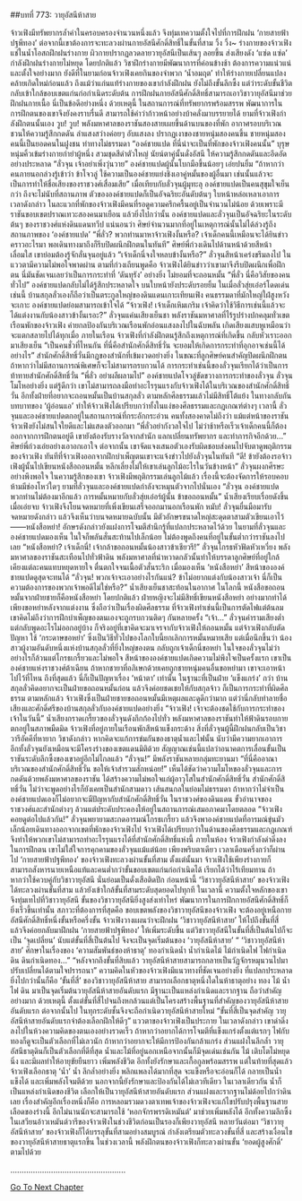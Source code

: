 ##บทที่ 773: วายุอัสนีห้าสาย

จ้าวเฟิงมีทรัพยากรล้ำค่าในครอบครองจำนวนหนึ่งแล้ว จึงทุ่มเทความตั้งใจไปที่การฝึกฝน ‘กายสายฟ้าปฐพีทอง’
ต่อจากนี้เขาต้องการจะทะลวงผ่านกายอัสนีศักดิ์สิทธิ์ในขั้นที่สาม
วิ้ง วิ้ง~
ร่างกายของจ้าวเฟิงแช่ในน้ำโอสถฝึกฝนร่างกาย ผิวกายปรากฏลวดลายวายุอัสนีเป็นเส้นๆ ลอยขึ้น ส่งเสียงดัง ‘แซ่ด แซ่ด’ กำลังฝึกฝนร่างกายไม่หยุด
โดยปกติแล้ว วิชาฝึกร่างกายมีพัฒนาการที่ค่อนข้างช้า ต้องการความแน่วแน่และตั้งใจอย่างมาก
ยังดีที่ในยามก่อนจ้าวเฟิงเคยกินของจำพวก ‘น้ำอมฤต’ ทำให้ร่างกายเปลี่ยนแปลงคล้ายเกิดใหม่ก่อนแล้ว
ถึงแม้ว่าแก่นแท้ร่างกายของเขากำลังฝึกฝน ยังไม่ถึงขั้นลึกซึ้ง แต่ว่าระดับขั้นชีวิตกลับเข้าใกล้ขอบเขตแก่นก่อกำเนิดระดับต้น
การฝึกฝนกายอัสนีศักดิ์สิทธิ์สามารถเอาวิชาวายุอัสนีมาช่วยฝึกฝนกายเนื้อ นี่เป็นข้อดีอย่างหนึ่ง
ด้วยเหตุนี้ ในสถานการณ์ที่ทรัพยากรพร้อมสรรพ พัฒนาการในการฝึกตนของเขาจึงยังคงราบรื่นดี สามารถใช้คำว่าก้าวหน้าอย่างบ้าคลั่งมาบรรยายได้
ยามที่จ้าวเฟิงกำลังฝึกตนนั้นเอง
วูบ! วูบ!
พลังมหาศาลของราชันสองสายเผยขึ้นด้านบนของที่พัก อากาศรอบบริเวณชวนให้ความรู้สึกกดดัน
ลำแสงสว่างค่อยๆ อับแสงลง ปรากฏเงาของชายหนุ่มสองคนขึ้น
ชายหนุ่มสองคนนี้เป็นยอดคนในฝูงชน ท่าทางไม่ธรรมดา
“องค์ชายแปด ที่นี่น่าจะเป็นที่พักของจ้าวเฟิงคนนั้น”
บุรุษหนุ่มคิ้วเข้มร่างกายกำยำผู้หนึ่ง สวมชุดสีดำตัวใหญ่ นัยน์ตาคู่นั้นดั่งอัสนี ให้ความรู้สึกกดดันและอึดอัดอย่างประหลาด
“ลั่วจุน เจ้าอย่าเพิ่งวุ่นวาย”
องค์ชายแปดผู้นั้นโบกมือขึ้นน้อยๆ เอ่ยปนยิ้ม “ถ้าหากว่าคนภายนอกล่วงรู้เข้าว่า ข้าโจวลู่ ใช้ความเป็นองค์ชายแย่งชิงเอาคู่หมั้นของผู้อื่นมา เช่นนั้นแล้วจะเป็นการทำให้ชื่อเสียงของราชวงศ์เสื่อมเสีย”
เมื่อเทียบกับลั่วจุนผู้มุทะลุ องค์ชายแปดเป็นคนสุขุมใจเย็นกว่า
ถึงจะไม่นับที่สถานภาพ ตัวขององค์ชายแปดก็เป็นอัจฉริยะอันดับต้นๆ ใบหน้าหล่อเหลาเอาการ
เวลาดังกล่าว
ในละแวกที่พักของจ้าวเฟิงมีคนที่รอดูความครึกครื้นอยู่เป็นจำนวนไม่น้อย ด้วยเพราะมีราชันขอบเขตปราณเทวะสองคนมาเยือน
แล้วยิ่งไปกว่านั้น องค์ชายแปดและลั่วจุนเป็นอัจฉริยะในระดับต้นๆ ของราชวงศ์แห่งดินแดนทวีป
แน่นอนว่า ศิษย์จำนวนมากที่อยู่ในเหตุการณ์นั้นไม่ได้ล่วงรู้ถึงสถานภาพของ ‘องค์ชายแปด’
“พี่ลั่ว? พวกท่านมาหาจ้าวเฟิงงั้นหรือ? เจ้าเด็กคนนี้เหมือนจะได้ยินข่าวคราวอะไรมา พอเดินทางมาถึงก็รีบปิดผนึกฝึกตนในทันที”
ศิษย์พี่ก่วงเดินไปด้านหน้าด้วยสีหน้าเลื่อมใส เขาย่อมต้องรู้จักลั่นจุนอยู่แล้ว
“เจ้าเด็กนี่จงใจหลบข้างั้นหรือ?”
ลั่วจุนสีหน้าเคร่งขรึมลงไป ในแววตามีความไม่พอใจพาดผ่าน
ตามที่ก่วงเถียนพูดคือ จ้าวเฟิงได้ยินข่าวว่าเขามาจึงรีบปิดผนึกเพื่อฝึกตน
นี่มันชัดเจนเลยว่าเป็นการกระทำที่ ‘ดันทุรัง’ อย่างยิ่ง ไม่ยอมที่จะถอนหมั้น
“พี่ลั่ว นี่คือวิสัยของคนทั่วไป” องค์ชายแปดกลับไม่ได้รู้สึกประหลาดใจ บนใบหน้ายังประดับรอยยิ้ม
ในเมื่อลั่วสุ่ยเอ๋อร์โดดเด่นเช่นนี้ บ้านสกุลลั่วเองก็ถือว่าเป็นตระกูลใหญ่ของดินแดนเกาะเทียนเฟิง
คนธรรมดาที่มักใหญ่ใฝ่สูงหวังจะเกาะ องค์ชายแปดย่อมสามารถเข้าใจได้
“จ้าวเฟิง! เจ้าเด็กเหิมเกริม เจ้าคิดว่าใช้วิธีการเช่นนี้แล้วจะได้แต่งงานกับน้องสาวข้างั้นเรอะ?” ลั่วจุนแค่นเสียงเย็นชา
พลังราชันมหาศาลที่ไร้รูปร่างปกคลุมทั่วเขตเรือนพักของจ้าวเฟิง
ค่ายกลป้องกันบริเวณเรือนพักอ่อนแสงลงไปในฉับพลัน เกิดเสียงแสบหูเหมือนว่าจะแตกสลายไปได้ทุกเมื่อ
ภายในเรือน
จ้าวเฟิงที่กำลังฝึกตนรู้สึกถึงเหตุการณ์ที่เกิดขึ้น กลับหัวเราะออกมาเสียงเย็น “เป็นคนชั่วที่ไหนกัน ที่นี่คือสำนักศักดิ์สิทธิ์วั่น จะยอมให้เกิดการกระทำที่อุกอาจเช่นนี้ได้อย่างไร”
สำนักศักดิ์สิทธิ์วั่นมีกฎของสำนักที่เข้มงวดอย่างยิ่ง
ในขณะที่ลูกศิษย์คนสำคัญปิดผนึกฝึกตน ถ้าหากว่าไม่มีสถานการณ์พิเศษก็จะไม่สามารถรบกวนได้
การกระทำเช่นนี้ของลั่วจุนเรียกได้ว่าเป็นการท้าทายสำนักศักดิ์สิทธิ์วั่น
“พี่ลั่ว อย่าผลีผลามไป” องค์ชายแปดโจวลู่ขัดขวางการกระทำของลั่วจุน
ลั่วจุนโมโหอย่างยิ่ง แต่รู้ดีกว่า เขาไม่สามารถลงมือทำอะไรรุนแรงกับจ้าวเฟิงได้ในบริเวณของสำนักศักดิ์สิทธิ์วั่น
อีกทั้งฝ่ายที่อยากจะถอนหมั้นเป็นบ้านสกุลลั่ว ตามหลักศีลธรรมแล้วไม่มีสิทธิ์โต้แย้ง
ในทางกลับกัน บทบาทของ ‘ผู้อ่อนแอ’ ทำให้จ้าวเฟิงได้เปรียบกว่าทั้งในแง่ของศีลธรรมและกฎเกณฑ์ต่างๆ
เวลานี้ ลั่วจุนและองค์ชายแปดตกอยู่ในสถานการณ์ที่กระอักกระอ่วน
คนทั้งสองคาดไม่ถึงว่า แม้แต่หน้าของราชันจ้าวเฟิงยังไม่สนใจใยดีและไม่แสดงตัวออกมา
“พี่ลั่วอย่ากังวลใจไป ไม่ว่าช้าหรือเร็วเจ้าเด็กคนนี้ก็ต้องออกจากการฝึกตนอยู่ดี เขายังต้องรับรางวัลจากสำนัก แลกเปลี่ยนทรัพยากร และทำภารกิจอีกด้วย…”
ศิษย์พี่ก่วงเอ่ยอย่างเอาอกเอาใจ
ต่อจากนั้น เขาจัดแจงเสนอตัวเองรับผิดชอบส่งคนไปจับตาดูพฤติกรรมของจ้าวเฟิง
ทันทีที่จ้าวเฟิงออกจากฝึกบำเพ็ญตนเขาจะแจ้งข่าวไปยังลั่วจุนในทันที
“ดี! ข้ายังต้องรอจ้าวเฟิงผู้นั้นไปเขียนหนังสือถอนหมั้น หลีกเลี่ยงไม่ให้เขาเล่นลูกไม้อะไรในวันข้างหน้า” ลั่วจุนผงกศีรษะอย่างพึงพอใจ
ในความรู้สึกของเขา จ้าวเฟิงมีพฤติกรรมเล่นลูกไม้แล้ว เรื่องนี้จะต้องจัดการให้รอบคอบ ห้ามมีช่องโหว่ใดๆ
ยามที่ลั่วจุนและองค์ชายแปดกำลังจะหมุนตัวจากไปนั่นเอง
“ลั่วจุน องค์ชายแปด พวกท่านไม่ต้องมาอีกแล้ว การหมั้นหมายกับลั่วสุ่ยเอ๋อร์ผู้นั้น ข้าขอถอนหมั้น”
น้ำเสียงเรียบเรื่อยดังขึ้น
เมื่อเอ่ยจบ จ้าวเฟิงจึงโยนจดหมายที่เพิ่งเขียนเสร็จออกมานอกเรือนพัก
หมับ!
ลั่วจุนยื่นมือมารับจดหมายดังกล่าว
แล้วจึงเห็นว่าบนจดหมายฉบับนั้น มีตัวอักษรขนาดใหญ่สะดุดตาสามตัวเขียนเอาไว้ ——หนังสือหย่า!
อักษรดังกล่าวยังแฝงการโจมตีสำนึกรู้ที่แปลกประหลาดไว้ด้วย
ในยามที่ลั่วจุนและองค์ชายแปดมองเห็น ในใจก็พลันสั่นสะท้านไปเล็กน้อย ไม่ต้องพูดถึงคนที่อยู่ในขั้นต่ำกว่าราชันลงไปเลย
“หนังสือหย่า? เจ้าเด็กนี่! เจ้ากล้าขอถอนหมั้นน้องสาวข้าเชียวรึ!”
ลั่วจุนโกรธหัวฟัดหัวเหวี่ยง พลังมหาศาลของราชันสะเทือนไปทั่วฟ้าดิน
พลังมหาศาลที่น่าหวาดกลัวนั้นทำให้บรรดาลูกศิษย์ที่อยู่ใกล้เคียงแต่ละคนแทบหยุดหายใจ ตื่นตกใจจนเนื้อตัวสั่นระริก
เมื่อมองเห็น ‘หนังสือหย่า’ สีหน้าขององค์ชายแปดดูสุดจะทนได้
“ลั่วจุน! พวกเจ้าจะเอาอย่างไรกันแน่? ข้าไม่อยากแต่งกับน้องสาวเจ้า นี่ก็เป็นความต้องการของพวกเจ้าพอดีไม่ใช่หรือ?” น้ำเสียงเย็นชาสะท้อนในอากาศ
ในโลกนี้ หนังสือขอถอนหมั้นจากฝ่ายชายก็คือหนังสือหย่า
โดยปกติแล้ว ฝ่ายหญิงจะไม่มีสิทธิ์เขียนหนังสือหย่า อย่างมากทำได้เพียงขอหย่าหลังจากแต่งงาน ซึ่งถือว่าเป็นเรื่องผิดศีลธรรม
ที่จ้าวเฟิงทำเช่นนี้เป็นการตัดไฟแต่ต้นลม เขาคิดไม่ถึงว่าการฝึกบำเพ็ญของตนเองจะถูกรบกวนติดๆ กันหลายครั้ง
“เจ้า…”
ลั่วจุนคำรามเสียงต่ำ แต่กลับพูดอะไรไม่ออกอยู่บ้าง
ก็จริงอยู่ที่เขาคิดจะมาเจรจากับจ้าวเฟิงให้ถอนหมั้น แต่จ้าวเฟิงกลับตัดปัญหา ใช้ ‘กระดาษขอหย่า’ ซึ่งเป็นวิธีทั่วไปของโลกใบนี้ยกเลิกการหมั้นหมายเสีย
แต่เมื่อนึกขึ้นว่า น้องสาวผู้งามอันดับหนึ่งแห่งบ้านสกุลลั่วที่ยิ่งใหญ่ของตน กลับถูกเจ้าเด็กนี่ขอหย่า ในใจของลั่วจุนไม่ว่าอย่างไรก็ล้วนแต่โกรธเกรี้ยวและไม่พอใจ
สีหน้าขององค์ชายแปดเกิดความไม่พึงใจเป็นครั้งแรก
เขาเป็นองค์ชายแห่งราชวงศ์ต้าเฉียน ถ้าหากชายาที่อภิเษกด้วยเคยถูกชายหนุ่มคนอื่นขอหย่ามา เขาจะเอาหน้าไปไว้ที่ไหน
ถึงที่สุดแล้ว นี่ก็เป็นปัญหาเรื่อง ‘หน้าตา’ เท่านั้น
ในฐานะที่เป็นฝ่าย ‘แข็งแกร่ง’ กว่า บ้านสกุลลั่วคิดอยากจะเป็นฝ่ายขอถอนหมั้นก่อน แล้วจึงค่อยชดเชยให้กับสกุลจ้าว ก็เป็นการกระทำที่ผิดศีลธรรม
ตามหลักแล้ว จ้าวเฟิงซึ่งเป็นฝ่ายชายขอถอนหมั้นมีเหตุผลและดูดีกว่ามาก แต่ว่านี่กลับทำลายชื่อเสียงและศักดิ์ศรีของบ้านสกุลลั่วกับองค์ชายแปดอย่างยิ่ง
“จ้าวเฟิง! เจ้าจะต้องชดใช้กับการกระทำของเจ้าในวันนี้”
น้ำเสียงกราดเกรี้ยวของลั่วจุนดังกึกก้องไปทั่ว พลังมหาศาลของราชันทำให้ฟ้าดินรอบกายตกอยู่ในสภาพมืดมิด
จ้าวเฟิงที่อยู่ภายในเรือนพักสีหน้าแข็งกระด้าง
สิ่งที่ลั่วจุนผู้นี้ฝึกฝนกลับเป็นวิชาวารีอัคคีที่หายาก วิชาดังกล่าว หากคิดจะแก้การข่มกันของธาตุน้ำและไฟนั้น นับว่ามีความยากเอาการ
อีกทั้งลั่วจุนยังเหมือนจะมีโครงร่างของเขตแดนมิติด้วย
สัญญาณเช่นนี้แปลว่าอนาคตการเลื่อนขั้นเป็นราชันระดับลึกซึ้งของเขาอยู่อีกไม่ไกลแล้ว
“ลั่วจุน!”
มีพลังราชันหลายกลุ่มทะยานมา “ที่นี่คืออาณาบริเวณของสำนักศักดิ์สิทธิ์วั่น ขอให้เจ้าสำรวมสักหน่อย!”
เห็นได้ชัดว่าความโมโหของลั่วจุนและการกดดันด้วยพลังมหาศาลของราชัน ได้สร้างความไม่พอใจแก่ผู้อาวุโสในสำนักศักดิ์สิทธิ์วั่น
สำนักศักดิ์สิทธิ์วั่น ไม่ว่าจะพูดอย่างไรก็ยังเคยเป็นสำนักสามดาว เส้นสนกลในย่อมไม่ธรรมดา
ถ้าหากว่าไม่จำเป็น องค์ชายแปดเองก็ไม่อยากจะมีปัญหากับสำนักศักดิ์สิทธิ์วั่น
ในราชวงศ์ของดินแดน ขั้วอำนาจของราชวงศ์และสำนักต่างๆ ล้วนแต่ประคับประคองให้อยู่ในสถานการณ์เสมอภาคมาโดยตลอด
“จ้าวเฟิง คอยดูต่อไปแล้วกัน!”
ลั่วจุนพยายามสะกดอารมณ์โกรธเกรี้ยว แล้วจึงพาองค์ชายแปดที่อารมณ์ขุ่นมัวเล็กน้อยเดินทางออกจากเขตที่พักของจ้าวเฟิงไป
จ้าวเฟิงได้เปรียบกว่าในด้านของศีลธรรมและกฎเกณฑ์ จึงทำให้พวกเขาไม่สามารถทำอะไรรุนแรงได้ที่สำนักศักดิ์สิทธิ์แห่งนี้
ภายในห้อง
จ้าวเฟิงกำลังดำดิ่งลงในการฝึกตน เขาไม่ใส่ใจการคุกคามของลั่วจุนแม้แต่น้อย
เพียงพริบตาเดียว เวลาเดือนครึ่งกว่าก็ผ่านไป
‘กายสายฟ้าปฐพีทอง’ ของจ้าวเฟิงทะลวงผ่านขั้นที่สาม
ตั้งแต่นั้นมา จ้าวเฟิงใช้เพียงร่างกายก็สามารถสังหารนายเหนือแท้และคนต่ำกว่าขั้นขอบเขตแก่นก่อกำเนิดได้ เรียกได้ว่าไร้เทียมทาน
ถ้าหากว่าใช้ควบคู่กับวิชาวายุอัสนี นั่นย่อมเป็นดั่งเสือติดปีก
ก่อนหน้านี้
‘วิชาวายุอัสนีห้าสาย’ ของจ้าวเฟิงได้ทะลวงผ่านขั้นที่สาม แล้วยังเข้าใกล้ขั้นที่สามระดับสุดยอดไปทุกที
ในเวลานี้ ความตั้งใจหลักของเขาจึงทุ่มเทไปที่วิชาวายุอัสนี
ขั้นของวิชาวายุอัสนียิ่งสูงส่งเท่าไหร่ พัฒนาการในการฝึกกายอัสนีศักดิ์สิทธิ์ก็ยิ่งเร็วขึ้นเท่านั้น
สภาวะที่ต้องการที่สุดคือ ขอบเขตพลังของวิชาวายุอัสนีของจ้าวเฟิง จะต้องอยู่เหนือกายอัสนีศักดิ์สิทธิ์หนึ่งขั้นหรือครึ่งขั้น
จ้าวเฟิงวางแผนว่าจะฝึกฝน ‘วิชาวายุอัสนีห้าสาย’ ให้ไปถึงขั้นที่สี่ แล้วจึงค่อยกลับมาฝึกฝน ‘กายสายฟ้าปฐพีทอง’ ให้เพิ่มระดับขึ้น
แต่วิชาวายุอัสนีในขั้นที่สี่เป็นต้นไปก็จะเป็น ‘จุดเปลี่ยน’
นับแต่ขั้นที่สี่เป็นต้นไป จึงจะเป็นจุดเริ่มต้นของ ‘วายุอัสนีห้าสาย’
“ ‘วิชาวายุอัสนีห้าสาย’ ศึกษาในเรื่องของ ‘ความสัมพันธ์ของห้าธาตุ’ ทองกำเนิดน้ำ น้ำกำเนิดไม้ ไม้กำเนิดไฟ ไฟกำเนิดดิน ดินกำเนิดทอง…”
“หลังจากถึงขั้นที่สิบแล้ว วายุอัสนีห้าสายสามารถกลายเป็นวัฏจักรหมุนวนไปมา ปรับเปลี่ยนได้ตามใจปรารถนา”
ความคิดในหัวของจ้าวเฟิงมีแนวทางที่ชัดเจนอย่างยิ่ง
ที่แปลกประหลาดยิ่งไปกว่านั้นก็คือ
‘ขั้นที่สี่’ ของวิชาวายุอัสนีห้าสาย สามารถเลือกธาตุหนึ่งใดในห้าธาตุอย่าง ทอง ไม้ น้ำ ไฟ ดิน มาเป็นจุดเริ่มต้นวายุอัสนีห้าสายอันดับแรก มีฐานะเป็นแหล่งกำเนิดและรากฐาน ถือว่าสำคัญอย่างมาก
ด้วยเหตุนี้ ตั้งแต่ขั้นที่สี่ไปจนถึงหกล้วนแต่เป็นโครงสร้างพื้นฐานที่สำคัญของวายุอัสนีห้าสายอันดับแรก
ต่อจากนั้นไป ในทุกระดับชั้นจึงจะถือกำเนิดวายุอัสนีห้าสายใหม่
“ขั้นที่สี่เป็นจุดสำคัญ วายุอัสนีห้าสายอันดับแรกจำต้องเลือกฝึกให้ดีๆ”
แววตาของจ้าวเฟิงเป็นประกาย
ในเวลาดังกล่าว
เขาดำดิ่งลงไปในห้วงความคิดของตนเองอย่างรวดเร็ว
ถ้าหากว่าอยากได้การโจมตีที่แข็งแกร่งตั้งแต่แรกๆ ไฟกับทองก็ดูจะเป็นตัวเลือกที่ไม่เลวนัก
ถ้าหากว่าอยากจะให้มีการป้องกันกล้าแกร่ง ส่วนแฝงในลึกล้ำ วายุอัสนีธาตุดินก็เป็นตัวเลือกที่ดีที่สุด
น้ำและไม้ที่อยู่นอกเหนือจากนั้นก็มีจุดเด่นเช่นกัน
ไม้ เติบโตไม่หยุดนิ่ง และมีผลทำให้อายุขัยยืนยาว เพิ่มพลังชีวิต อีกทั้งยังรักษาและเกื้อกูลพร้อมสรรพ
แต่ในท้ายที่สุดแล้ว จ้าวเฟิงเลือกธาตุ ‘น้ำ’
น้ำ ลึกล้ำอย่างยิ่ง พลิกแพลงได้มากที่สุด จะแข็งหรือจะอ่อนก็ได้ กลายเป็นน้ำแข็งได้ และเพิ่มพลังโจมตีด้วย นอกจากนี้ยังรักษาและป้องกันได้ไม่เลวทีเดียว
ในเวลาเดียวกัน น้ำก็เป็นแหล่งกำเนิดของชีวิต
เลือกให้เป็นวายุอัสนีห้าสายอันดับแรก ส่วนแฝงและรากฐานไม่ด้อยไปกว่าดินเลย
เรื่องสำคัญอีกเรื่องหนึ่งก็คือ การหลอมรวมดวงตาเทพเจ้าของจ้าวเฟิงจะแก้ไขปรับปรุงพื้นฐานสายเลือดของร่างนี้ อีกไม่นานนักจะสามารถใช้ ‘หอกจักรพรรดิเหมันต์’ มาช่วยเพิ่มพลังได้
อีกทั้งความลึกซึ้งในเสวียนอ้าวเหมันต์วารีของจ้าวเฟิงในช่วงชีวิตก่อนเป็นรองก็เพียงวายุอัสนี
หลายวันต่อมา
‘วิชาวายุอัสนีห้าสาย’ ของจ้าวเฟิงก็ได้บรรลุขั้นที่สามอย่างสมบูรณ์ กำลังเตรียมตัวทะลวงขั้นที่สี่ และสร้างเงื่อนไขของวายุอัสนีห้าสายธาตุแรกขึ้น
ในช่วงเวลานี้ พลังฝึกตนของจ้าวเฟิงก็ทะลวงผ่านขั้น ‘ยอดผู้สูงศักดิ์’ ตามไปด้วย

...................................................



[Go To Next Chapter]( ./11.md)